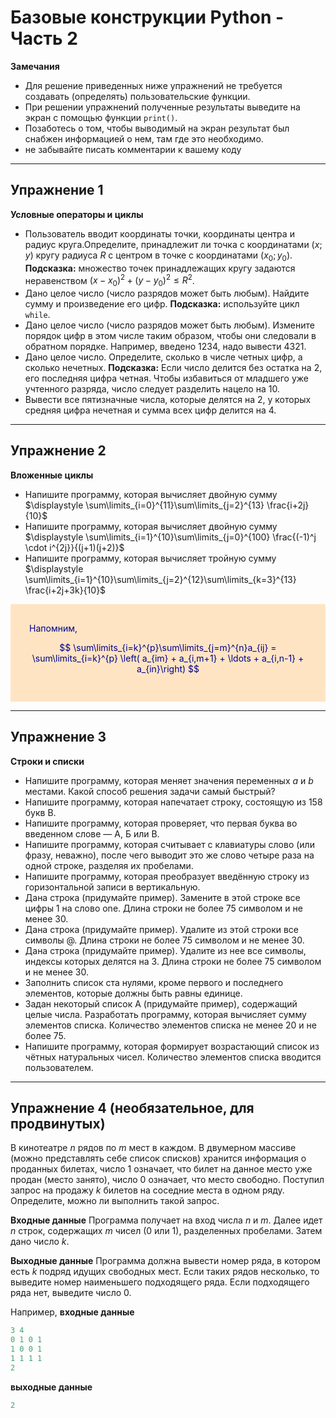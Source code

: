 # Базовые конструкции Python - Часть 2

**Замечания** 
* Для решение приведенных ниже упражнений не требуется создавать (определять) пользовательские функции.
* При решении упражнений полученные результаты выведите на экран с помощью функции `print()`. 
* Позаботесь о том, чтобы выводимый на экран результат был снабжен информацией о нем, там где это необходимо. 
* не забывайте писать комментарии к вашему коду

---

## Упражнение 1
**Условные операторы и циклы**
* Пользователь вводит координаты точки, координаты центра и радиус круга.Определите, принадлежит ли точка с координатами $(x; y)$ кругу радиуса $R$ с центром в точке с координатами $(x_0; y_0)$. **Подсказка:** множество точек принадлежащих кругу задаются неравенством $(x-x_0)^2+(y-y_0)^2\leqslant R^2$.
* Дано целое число (число разрядов может быть любым). Найдите сумму и произведение его цифр. **Подсказка:** используйте цикл `while`.
* Дано целое число (число разрядов может быть любым). Измените порядок цифр в этом числе таким образом, чтобы они следовали в обратном порядке. Например, введено 1234, надо вывести 4321.
* Дано целое число. Определите, сколько в числе четных цифр, а сколько нечетных. **Подсказка:** Если число делится без остатка на 2, его последняя цифра четная. Чтобы избавиться от младшего уже учтенного разряда, число следует разделить нацело на 10.
* Вывести все пятизначные числа, которые делятся на 2, у которых средняя цифра нечетная и сумма всех цифр делится на 4.

---

## Упражнение 2
**Вложенные циклы**
* Напишите программу, которая вычисляет двойную сумму $\displaystyle \sum\limits_{i=0}^{11}\sum\limits_{j=2}^{13} \frac{i+2j}{10}$
* Напишите программу, которая вычисляет двойную сумму $\displaystyle \sum\limits_{i=1}^{10}\sum\limits_{j=0}^{100} \frac{(-1)^j \cdot i^{2j}}{(j+1)(j+2)}$
* Напишите программу, которая вычисляет тройную сумму $\displaystyle \sum\limits_{i=1}^{10}\sum\limits_{j=2}^{12}\sum\limits_{k=3}^{13} \frac{i+2j+3k}{10}$

<div style="background-color:Bisque; color:DarkBlue; padding:30px;">
Напомним, 

$$
\sum\limits_{i=k}^{p}\sum\limits_{j=m}^{n}a_{ij} = \sum\limits_{i=k}^{p} \left( a_{im} + a_{i,m+1} + \ldots + a_{i,n-1} + a_{in}\right)
$$

</div>

---

## Упражнение 3
**Строки и списки**
* Напишите программу, которая меняет значения переменных $a$ и $b$ местами. Какой способ решения задачи самый быстрый?
* Напишите программу, которая напечатает строку, состоящую из 158 букв В.
* Напишите программу, которая проверяет, что первая буква во введенном слове — А, Б или В.
* Напишите программу, которая считывает с клавиатуры слово (или фразу, неважно), после чего выводит это же слово четыре раза на одной строке, разделяя их пробелами.
* Напишите программу, которая преобразует введённую строку из горизонтальной записи в вертикальную.
* Дана строка (придумайте пример). Замените в этой строке все цифры 1 на слово one. Длина строки не более 75 символом и не менее 30.
* Дана строка (придумайте пример). Удалите из этой строки все символы @. Длина строки не более 75 символом и не менее 30.
* Дана строка (придумайте пример). Удалите из нее все символы, индексы которых делятся на 3. Длина строки не более 75 символом и не менее 30.
* Заполнить список ста нулями, кроме первого и последнего элементов, которые должны быть равны единице.
* Задан некоторый список A (придумайте пример), содержащий целые числа. Разработать программу, которая вычисляет сумму элементов списка. Количество элементов списка не менее 20 и не более 75.
* Напишите программу, которая формирует возрастающий список из чётных натуральных чисел. Количество элементов списка вводится пользователем. 

---

## Упражнение 4 (необязательное, для продвинутых)
В кинотеатре $n$ рядов по $m$ мест в каждом. 
В двумерном массиве (можно представлять себе список списков) хранится информация о проданных билетах, число 1 означает, что билет на данное место уже продан (место занято), число 0 означает, что место свободно. Поступил запрос на продажу $k$ билетов на соседние места в одном ряду. Определите, можно ли выполнить такой запрос.

**Входные данные**
Программа получает на вход числа $n$ и $m$. Далее идет $n$ строк, содержащих $m$ чисел (0 или 1), разделенных пробелами. Затем дано число $k$.

**Выходные данные**
Программа должна вывести номер ряда, в котором есть $k$ подряд идущих свободных мест. Если таких рядов несколько, то выведите номер наименьшего подходящего ряда. Если подходящего ряда нет, выведите число 0.

Например,
**входные данные**
```python
3 4
0 1 0 1
1 0 0 1
1 1 1 1
2
```
**выходные данные**
```python
2
```